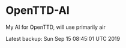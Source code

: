 # OpenTTD-AI
My AI for OpenTTD, will use primarily air

Latest backup: Sun Sep 15 08:45:01 UTC 2019
